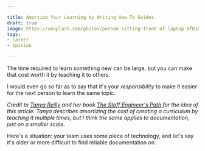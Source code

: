 ```yaml
---

title: Amortize Your Learning by Writing How-To Guides
draft: true
image: https://unsplash.com/photos/person-sitting-front-of-laptop-mfB1B1s4sMc
tags:
- career
- opinion

---
```


The time required to learn something new can be large, but you can make that cost worth it by teaching it to others.

I would even go so far as to say that it's your _responsibility_ to make it easier for the next person to learn the same topic.

_Credit to [Tanya Reilly](https://noidea.dog/) and her book [The Staff Engineer's Path](https://noidea.dog/staff) for the idea of this article. Tanya describes amortizing the cost of creating a curriculum by teaching it multiple times, but I think the same applies to documentation, just on a smaller scale._

Here's a situation: your team uses some piece of technology, and let's say it's older or more difficult to find reliable documentation on.
<!--stackedit_data:
eyJoaXN0b3J5IjpbLTE1MjY5NTc5NzQsLTEyODI0MDY2NTQsLT
E2MTg4MjU3ODUsLTExMDQ2ODg3NjddfQ==
-->